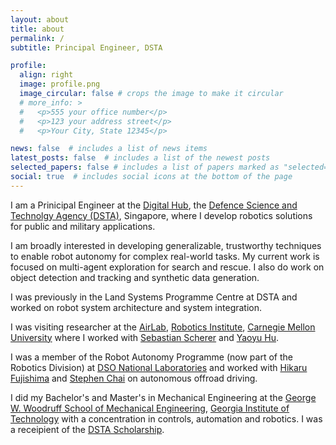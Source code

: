```yaml
---
layout: about
title: about
permalink: /
subtitle: Principal Engineer, DSTA

profile:
  align: right
  image: profile.png
  image_circular: false # crops the image to make it circular
  # more_info: >
  #   <p>555 your office number</p>
  #   <p>123 your address street</p>
  #   <p>Your City, State 12345</p>

news: false  # includes a list of news items
latest_posts: false  # includes a list of the newest posts
selected_papers: false # includes a list of papers marked as "selected={true}"
social: true  # includes social icons at the bottom of the page
---
```


I am a Prinicipal Engineer at the [Digital Hub](https://medium.com/d-classified), 
the [Defence Science and Technolgy Agency (DSTA)](https://www.dsta.gov.sg/), Singapore, 
where I develop robotics solutions for public and military applications.

I am broadly interested in developing generalizable, trustworthy techniques to 
enable robot autonomy for complex real-world tasks. My current work is focused 
on multi-agent exploration for search and rescue. I also do work on object 
detection and tracking and synthetic data generation.

I was previously in the Land Systems Programme Centre at DSTA and worked on
robot system architecture and system integration.

I was visiting researcher at the [AirLab](https://theairlab.org), 
[Robotics Institute](https://www.ri.cmu.edu/), [Carnegie Mellon University](https://www.cmu.edu/)
where I worked with [Sebastian Scherer](https://theairlab.org/team/sebastian/)
and [Yaoyu Hu](https://theairlab.org/team/yaoyuh/).

I was a member of the Robot Autonomy Programme (now part of the Robotics Division) at 
[DSO National Laboratories](https://www.dso.org.sg/) and worked with 
[Hikaru Fujishima](https://www.linkedin.com/in/hikaru-fujishima) and 
[Stephen Chai](https://www.linkedin.com/in/stephen-chai-kian-ping-2896582/) on autonomous
offroad driving.

I did my Bachelor's and Master's in Mechanical Engineering at the
[George W. Woodruff School of Mechanical Engineering](https://www.me.gatech.edu/), 
[Georgia Institute of Technology](https://www.gatech.edu/) with a concentration
in controls, automation and robotics. I was a receipient of the 
[DSTA Scholarship](https://www.dsta.gov.sg/join-us/student/scholarships-awards).